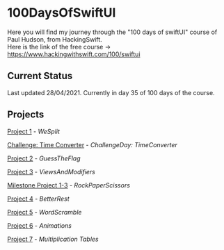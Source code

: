 # 100DaysOfSwiftUI

Here you will find my journey through the "100 days of swiftUI" course of Paul Hudson, from HackingSwift.<br/>
Here is the link of the free course -> https://www.hackingwithswift.com/100/swiftui

## Current Status

Last updated 28/04/2021. Currently in day 35 of 100 days of the course.

## Projects

[Project 1](01-splitThat) - *WeSplit*

[Challenge: Time Converter](02-timeConverter) - *ChallengeDay: TimeConverter*

[Project 2](03-guessTheFlag) - *GuessTheFlag*

[Project 3](04-ViewsAndModifiers) - *ViewsAndModifiers*

[Milestone Project 1-3](05-MilestoneProject1-3) - *RockPaperScissors*

[Project 4](06-BetterRest) - *BetterRest*

[Project 5](07-WordScramble) - *WordScramble*

[Project 6](08-Animations) - *Animations*

[Project 7](09-MilestoneProject4-6) - *Multiplication Tables*


